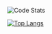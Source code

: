 ![Code Stats](https://github-readme-stats.vercel.app/api?username=laffed&show_icons=true&theme=radical&count_private=true&hide_title=true)

[![Top Langs](https://github-readme-stats.vercel.app/api/top-langs/?username=laffed&layout=compact&theme=radical)](https://github.com/anuraghazra/github-readme-stats)


